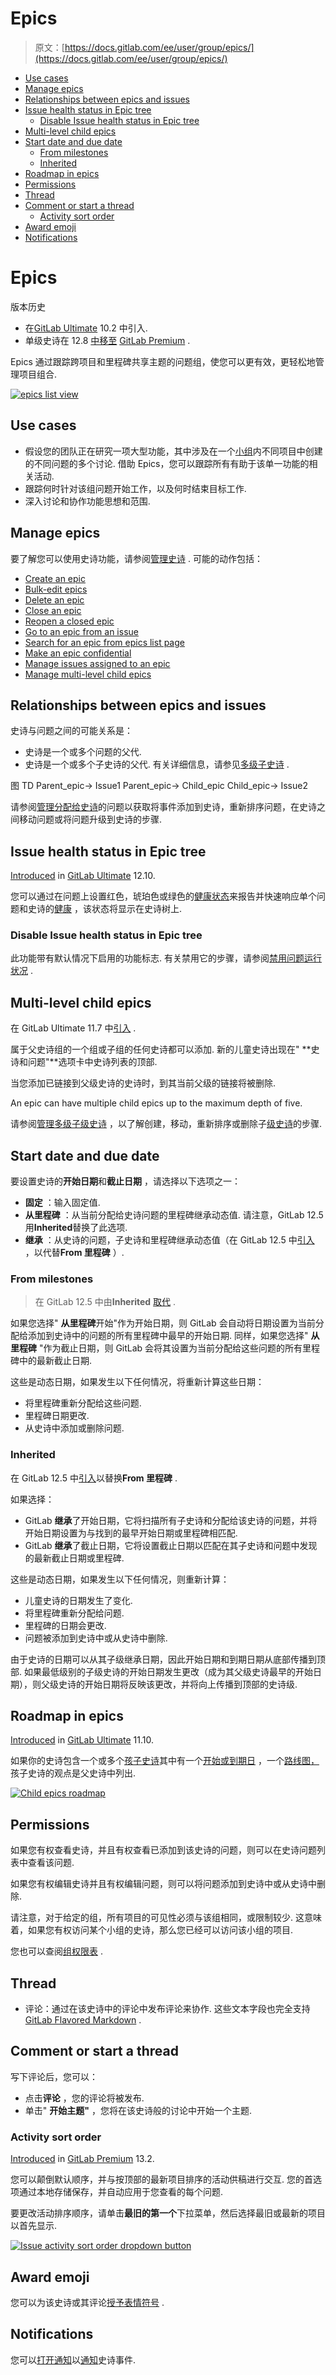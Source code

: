 # Epics

> 原文：[https://docs.gitlab.com/ee/user/group/epics/](https://docs.gitlab.com/ee/user/group/epics/)

*   [Use cases](#use-cases)
*   [Manage epics](#manage-epics)
*   [Relationships between epics and issues](#relationships-between-epics-and-issues)
*   [Issue health status in Epic tree](#issue-health-status-in-epic-tree-ultimate)
    *   [Disable Issue health status in Epic tree](#disable-issue-health-status-in-epic-tree)
*   [Multi-level child epics](#multi-level-child-epics-ultimate)
*   [Start date and due date](#start-date-and-due-date)
    *   [From milestones](#from-milestones)
    *   [Inherited](#inherited)
*   [Roadmap in epics](#roadmap-in-epics)
*   [Permissions](#permissions)
*   [Thread](#thread)
*   [Comment or start a thread](#comment-or-start-a-thread)
    *   [Activity sort order](#activity-sort-order)
*   [Award emoji](#award-emoji)
*   [Notifications](#notifications)

# Epics[](#epics-premium "Permalink")

版本历史

*   在[GitLab Ultimate](https://about.gitlab.com/pricing/) 10.2 中引入.
*   单级史诗在 12.8 [中移至](https://gitlab.com/gitlab-org/gitlab/-/issues/37081) [GitLab Premium](https://about.gitlab.com/pricing/) .

Epics 通过跟踪跨项目和里程碑共享主题的问题组，使您可以更有效，更轻松地管理项目组合.

[![epics list view](img/bad7cd1d32a4bbf53fc1d27dcb3dd211.png)](img/epics_list_view_v12.5.png)

## Use cases[](#use-cases "Permalink")

*   假设您的团队正在研究一项大型功能，其中涉及在一个[小组](../index.html)内不同项目中创建的不同问题的多个讨论. 借助 Epics，您可以跟踪所有有助于该单一功能的相关活动.
*   跟踪何时针对该组问题开始工作，以及何时结束目标工作.
*   深入讨论和协作功能思想和范围.

## Manage epics[](#manage-epics "Permalink")

要了解您可以使用史诗功能，请参阅[管理史诗](manage_epics.html) . 可能的动作包括：

*   [Create an epic](manage_epics.html#create-an-epic)
*   [Bulk-edit epics](../bulk_editing/index.html#bulk-edit-epics)
*   [Delete an epic](manage_epics.html#delete-an-epic)
*   [Close an epic](manage_epics.html#close-an-epic)
*   [Reopen a closed epic](manage_epics.html#reopen-a-closed-epic)
*   [Go to an epic from an issue](manage_epics.html#go-to-an-epic-from-an-issue)
*   [Search for an epic from epics list page](manage_epics.html#search-for-an-epic-from-epics-list-page)
*   [Make an epic confidential](manage_epics.html#make-an-epic-confidential)
*   [Manage issues assigned to an epic](manage_epics.html#manage-issues-assigned-to-an-epic)
*   [Manage multi-level child epics](manage_epics.html#manage-multi-level-child-epics-ultimate)

## Relationships between epics and issues[](#relationships-between-epics-and-issues "Permalink")

史诗与问题之间的可能关系是：

*   史诗是一个或多个问题的父代.
*   史诗是一个或多个子史诗的父代. 有关详细信息，请参见[多级子史诗](#multi-level-child-epics-ultimate) .

图 TD Parent_epic-> Issue1 Parent_epic-> Child_epic Child_epic-> Issue2

请参阅[管理分配给史诗](manage_epics.html#manage-issues-assigned-to-an-epic)的问题以获取将事件添加到史诗，重新排序问题，在史诗之间移动问题或将问题升级到史诗的步骤.

## Issue health status in Epic tree[](#issue-health-status-in-epic-tree-ultimate "Permalink")

[Introduced](https://gitlab.com/gitlab-org/gitlab/-/issues/199184) in [GitLab Ultimate](https://about.gitlab.com/pricing/) 12.10.

您可以通过在问题上设置红色，琥珀色或绿色的[健康状态](../../project/issues/index.html#health-status-ultimate)来报告并快速响应单个问题和史诗的[健康](../../project/issues/index.html#health-status-ultimate) ，该状态将显示在史诗树上.

### Disable Issue health status in Epic tree[](#disable-issue-health-status-in-epic-tree "Permalink")

此功能带有默认情况下启用的功能标志. 有关禁用它的步骤，请参阅[禁用问题运行状况](../../project/issues/index.html#disable-issue-health-status) .

## Multi-level child epics[](#multi-level-child-epics-ultimate "Permalink")

在 GitLab Ultimate 11.7 中[引入](https://gitlab.com/gitlab-org/gitlab/-/issues/8333) .

属于父史诗组的一个组或子组的任何史诗都可以添加. 新的儿童史诗出现在" **史诗和问题"**选项卡中史诗列表的顶部.

当您添加已链接到父级史诗的史诗时，到其当前父级的链接将被删除.

An epic can have multiple child epics up to the maximum depth of five.

请参阅[管理多级子级史诗](manage_epics.html#manage-multi-level-child-epics-ultimate) ，以了解创建，移动，重新排序或删除子[级史诗](manage_epics.html#manage-multi-level-child-epics-ultimate)的步骤.

## Start date and due date[](#start-date-and-due-date "Permalink")

要设置史诗的**开始日期**和**截止日期** ，请选择以下选项之一：

*   **固定** ：输入固定值.
*   **从里程碑** ：从当前分配给史诗问题的里程碑继承动态值. 请注意，GitLab 12.5 用**Inherited**替换了此选项.
*   **继承** ：从史诗的问题，子史诗和里程碑继承动态值（在 GitLab 12.5 中[引入](https://gitlab.com/gitlab-org/gitlab/-/issues/7332) ，以代替**From 里程碑** ）.

### From milestones[](#from-milestones "Permalink")

> 在 GitLab 12.5 中由**Inherited** [取代](https://gitlab.com/gitlab-org/gitlab/-/issues/7332) .

如果您选择" **从里程碑**开始"作为开始日期，则 GitLab 会自动将日期设置为当前分配给添加到史诗中的问题的所有里程碑中最早的开始日期. 同样，如果您选择" **从里程碑** "作为截止日期，则 GitLab 会将其设置为当前分配给这些问题的所有里程碑中的最新截止日期.

这些是动态日期，如果发生以下任何情况，将重新计算这些日期：

*   将里程碑重新分配给这些问题.
*   里程碑日期更改.
*   从史诗中添加或删除问题.

### Inherited[](#inherited "Permalink")

在 GitLab 12.5 中[引入](https://gitlab.com/gitlab-org/gitlab/-/issues/7332)以替换**From 里程碑** .

如果选择：

*   GitLab **继承**了开始日期，它将扫描所有子史诗和分配给该史诗的问题，并将开始日期设置为与找到的最早开始日期或里程碑相匹配.
*   GitLab **继承**了截止日期，它将设置截止日期以匹配在其子史诗和问题中发现的最新截止日期或里程碑.

这些是动态日期，如果发生以下任何情况，则重新计算：

*   儿童史诗的日期发生了变化.
*   将里程碑重新分配给问题.
*   里程碑的日期会更改.
*   问题被添加到史诗中或从史诗中删除.

由于史诗的日期可以从其子级继承日期，因此开始日期和到期日期从底部传播到顶部. 如果最低级别的子级史诗的开始日期发生更改（成为其父级史诗最早的开始日期），则父级史诗的开始日期将反映该更改，并将向上传播到顶部的史诗级.

## Roadmap in epics[](#roadmap-in-epics "Permalink")

[Introduced](https://gitlab.com/gitlab-org/gitlab/-/issues/7327) in [GitLab Ultimate](https://about.gitlab.com/pricing/) 11.10.

如果你的史诗包含一个或多个[孩子史诗](#multi-level-child-epics-ultimate)其中有一个[开始或到期日](#start-date-and-due-date) ，一个[路线图，](../roadmap/index.html)孩子史诗的观点是父史诗中列出.

[![Child epics roadmap](img/35e89eba4dfc37f409cb295b0c8b13d1.png)](img/epic_view_roadmap_v12_9.png)

## Permissions[](#permissions "Permalink")

如果您有权查看史诗，并且有权查看已添加到该史诗的问题，则可以在史诗问题列表中查看该问题.

如果您有权编辑史诗并且有权编辑问题，则可以将问题添加到史诗中或从史诗中删除.

请注意，对于给定的组，所有项目的可见性必须与该组相同，或限制较少. 这意味着，如果您有权访问某个小组的史诗，那么您已经可以访问该小组的项目.

您也可以查阅[组权限表](../../permissions.html#group-members-permissions) .

## Thread[](#thread "Permalink")

*   评论：通过在该史诗中的评论中发布评论来协作. 这些文本字段也完全支持[GitLab Flavored Markdown](../../markdown.html#gitlab-flavored-markdown-gfm) .

## Comment or start a thread[](#comment-or-start-a-thread "Permalink")

写下评论后，您可以：

*   点击**评论** ，您的评论将被发布.
*   单击" **开始主题"** ，您将在该史诗般的讨论中开始一个主题.

### Activity sort order[](#activity-sort-order "Permalink")

[Introduced](https://https://gitlab.com/gitlab-org/gitlab/-/issues/214364) in [GitLab Premium](https://about.gitlab.com/pricing/) 13.2.

您可以颠倒默认顺序，并与按顶部的最新项目排序的活动供稿进行交互. 您的首选项通过本地存储保存，并自动应用于您查看的每个问题.

要更改活动排序顺序，请单击**最旧的第一个**下拉菜单，然后选择最旧或最新的项目以首先显示.

[![Issue activity sort order dropdown button](img/806d03909b4b194f095b4c69e175868d.png)](img/epic_activity_sort_order_v13_2.png)

## Award emoji[](#award-emoji "Permalink")

您可以为该史诗或其评论[授予表情符号](../../award_emojis.html) .

## Notifications[](#notifications "Permalink")

您可以[打开通知](../../profile/notifications.html)以[通知](../../profile/notifications.html)史诗事件.
